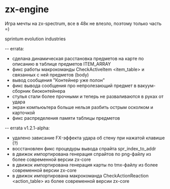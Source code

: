# zx-engine

Игра мечты на zx-spectrum, все в 48к не влезло, поэтому только часть =)

sprintum evolution industries

-- errata:

- сделана динамическая расстановка предметов на карте по описанию в таблице предметов ITEM_ARRAY
- фикс работы макрокоманды CheckActiveItem <item_table> и связанных с ней предметов (body)
- вывод сообщения "Контейнер уже полон"
- фикс вывода сообщения про непролезающий предмет в вакуум-сборник биоконтейнера
- стулья стали более прочными и теперь не разваливаются в руках от удара
- экран компьюьтера больше нельзя разбить острым осколком и карточкой
- фикс распределения памяти таблицы предметов

-- errata v1.2.1-alpha:

- удалено зависание FX-эффекта удара об стену при нажатой клавише (?)
- восстановлен фикс процедуры вывода спрайта spr_index_to_addr
- в движок импортирована генерация спрайтов по png-файлу из более современной версии zx-core
- в движок импортирована генерация карты по tmx-файлу из более современной версии zx-core
- в движок импортирована макрокоманда CheckActionReaction <action_table> из более современной версии zx-core
